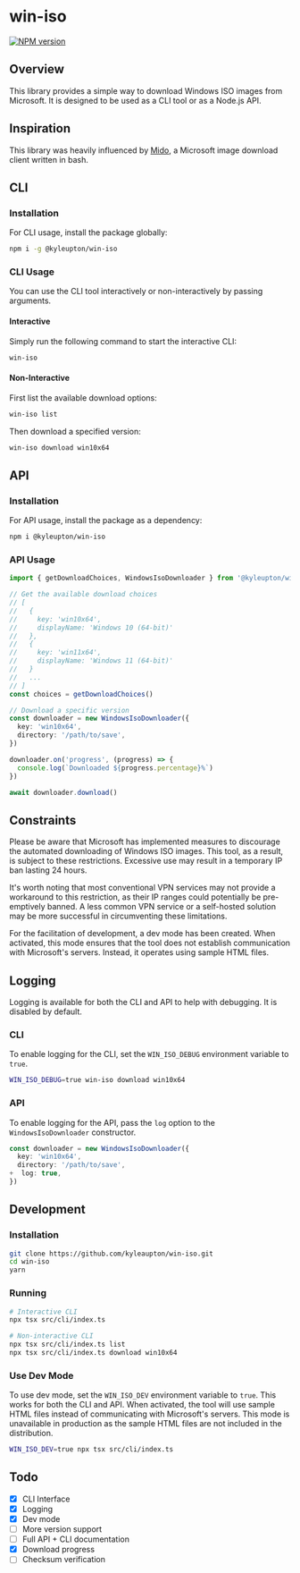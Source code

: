 # win-iso

[![NPM version](https://img.shields.io/npm/v/@kyleupton/glob-copy.svg?style=flat)](https://www.npmjs.com/package/@kyleupton/win-iso)

## Overview

This library provides a simple way to download Windows ISO images from Microsoft. It is designed to be used as a CLI tool or as a Node.js API.

## Inspiration

This library was heavily influenced by [Mido](https://github.com/ElliotKillick/Mido), a Microsoft image download client written in bash.

## CLI

### Installation

For CLI usage, install the package globally:

```bash
npm i -g @kyleupton/win-iso
```

### CLI Usage

You can use the CLI tool interactively or non-interactively by passing arguments.

#### Interactive

Simply run the following command to start the interactive CLI:

```bash
win-iso
```

#### Non-Interactive

First list the available download options:

```bash
win-iso list
```

Then download a specified version:

```bash
win-iso download win10x64
```

## API

### Installation

For API usage, install the package as a dependency:

```bash
npm i @kyleupton/win-iso
```

### API Usage

```typescript
import { getDownloadChoices, WindowsIsoDownloader } from '@kyleupton/win-iso'

// Get the available download choices
// [
//   {
//     key: 'win10x64',
//     displayName: 'Windows 10 (64-bit)'
//   },
//   {
//     key: 'win11x64',
//     displayName: 'Windows 11 (64-bit)'
//   }
//   ...
// ]
const choices = getDownloadChoices()

// Download a specific version
const downloader = new WindowsIsoDownloader({
  key: 'win10x64',
  directory: '/path/to/save',
})

downloader.on('progress', (progress) => {
  console.log(`Downloaded ${progress.percentage}%`)
})

await downloader.download()
```

## Constraints

Please be aware that Microsoft has implemented measures to discourage the automated downloading of Windows ISO images. This tool, as a result, is subject to these restrictions. Excessive use may result in a temporary IP ban lasting 24 hours.

It's worth noting that most conventional VPN services may not provide a workaround to this restriction, as their IP ranges could potentially be pre-emptively banned. A less common VPN service or a self-hosted solution may be more successful in circumventing these limitations.

For the facilitation of development, a dev mode has been created. When activated, this mode ensures that the tool does not establish communication with Microsoft's servers. Instead, it operates using sample HTML files.

## Logging

Logging is available for both the CLI and API to help with debugging. It is disabled by default.

### CLI

To enable logging for the CLI, set the `WIN_ISO_DEBUG` environment variable to `true`.

```bash
WIN_ISO_DEBUG=true win-iso download win10x64
```

### API

To enable logging for the API, pass the `log` option to the `WindowsIsoDownloader` constructor.

```typescript
const downloader = new WindowsIsoDownloader({
  key: 'win10x64',
  directory: '/path/to/save',
+  log: true,
})
```

## Development

### Installation

```bash
git clone https://github.com/kyleaupton/win-iso.git
cd win-iso
yarn
```

### Running

```bash
# Interactive CLI
npx tsx src/cli/index.ts

# Non-interactive CLI
npx tsx src/cli/index.ts list
npx tsx src/cli/index.ts download win10x64
```

### Use Dev Mode

To use dev mode, set the `WIN_ISO_DEV` environment variable to `true`. This works for both the CLI and API. When activated, the tool will use sample HTML files instead of communicating with Microsoft's servers. This mode is unavailable in production as the sample HTML files are not included in the distribution.

```bash
WIN_ISO_DEV=true npx tsx src/cli/index.ts
```

## Todo

- [x] CLI Interface
- [x] Logging
- [x] Dev mode
- [ ] More version support
- [ ] Full API + CLI documentation
- [x] Download progress
- [ ] Checksum verification
